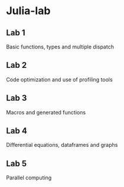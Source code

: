 # Julia-lab
## Lab 1
Basic functions, types and multiple dispatch
## Lab 2
Code optimization and use of profiling tools
## Lab 3
Macros and generated functions
## Lab 4
Differential equations, dataframes and graphs
## Lab 5
Parallel computing
